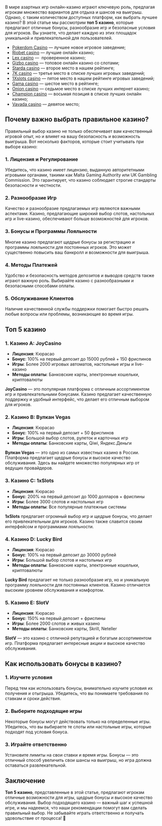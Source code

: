 В мире азартных игр онлайн-казино играют ключевую роль, предлагая игрокам множество вариантов для отдыха и шансов на выигрыш. Однако, с таким количеством доступных платформ, как выбрать лучшее казино? В этой статье мы рассмотрим **топ 5 казино**, которые предлагают отличные бонусы, разнообразие игр и безопасные условия для игроков. Вы узнаете, что делает каждую из этих площадок уникальной и привлекательной для пользователей.

* [Pokerdom Casino](https://brandplay.link/FwVc4f) — лучшее новое игровое заведение;
* [Riobet casino](https://brandplay.link/TnjsxFvH) — лучшие онлайн казино;
* [Lex casino](https://brandplay.link/VMqNXPFs) —  проверенное казино;
* [Gizbo casino](https://brandplay.link/rvzLrVLp) — топовое онлайн казино со слотами;
* [Starda casino](https://brandplay.link/HDcDrxLk) — второе место в нашем рейтинге;
* [7K casino](https://brandplay.link/dd46bNgD) — третье место в списке лучших игровых заведений;
* [1Xslots casino](https://brandplay.link/J2ZbqMPZ) — пятое место в нашем рейтинге игровых заведений;
* [Gama casino](https://brandplay.link/RD52jZbL) — шестое место в рейтинге;
* [Onion casino](https://brandplay.link/8LcS6Djb) — седьмое место в списке лучших интернет казино;
* [Champion casino](https://temon-gter.cfd/go/9n8?p56190p303844p3509t17502) — восьмая позиция в списке лучших онлайн казино;
* [Vavada casino](https://vavadapartner.pro/?promo=75590753-cc8b-4c4a-8d71-99b7a2293439-jud\&target=register) — девятое место;



## Почему важно выбрать правильное казино?

Правильный выбор казино не только обеспечивает вам качественный игровой опыт, но и влияет на вашу безопасность и возможность выигрыша. Вот несколько факторов, которые стоит учитывать при выборе казино:

### 1. Лицензия и Регулирование

Убедитесь, что казино имеет лицензию, выданную авторитетными игровыми органами, такими как Malta Gaming Authority или UK Gambling Commission. Это гарантирует, что казино соблюдает строгие стандарты безопасности и честности.

### 2. Разнообразие Игр

Качество и разнообразие предлагаемых игр являются важными аспектами. Казино, предлагающие широкий выбор слотов, настольных игр и live-казино, обеспечивают больше возможностей для игроков.

### 3. Бонусы и Программы Лояльности

Многие казино предлагают щедрые бонусы за регистрацию и программы лояльности для постоянных игроков. Это может существенно повысить ваш банкролл и возможности для выигрыша.

### 4. Методы Платежей

Удобство и безопасность методов депозитов и выводов средств также играют важную роль. Выбирайте казино с разнообразными и безопасными способами оплаты.

### 5. Обслуживание Клиентов

Наличие качественной службы поддержки помогает быстро решать любые вопросы или проблемы, возникающие во время игры.

## Топ 5 казино

### 1. Казино A: JoyCasino

* **Лицензия**: Кюрасао
* **Бонус**: 100% на первый депозит до 15000 рублей + 150 фриспинов
* **Игры**: Более 2000 игровых автоматов, настольные игры и live-казино
* **Методы оплаты**: Банковские карты, электронные кошельки, криптовалюты

**JoyCasino** — это популярная платформа с отличным ассортиментом игр и привлекательными бонусами. Казино предлагает качественную поддержку и удобный интерфейс, что делает его отличным выбором для игроков.

### 2. Казино B: Вулкан Vegas

* **Лицензия**: Кюрасао
* **Бонус**: 100% на первый депозит + 50 фриспинов
* **Игры**: Большой выбор слотов, рулеток и карточных игр
* **Методы оплаты**: Банковские карты, Qiwi, Яндекс.Деньги

**Вулкан Vegas** — это одно из самых известных казино в России. Платформа предлагает щедрые бонусы и высокое качество обслуживания. Здесь вы найдете множество популярных игр от ведущих провайдеров.

### 3. Казино C: 1xSlots

* **Лицензия**: Кюрасао
* **Бонус**: 200% на первый депозит до 1000 долларов + фриспины
* **Игры**: Более 3000 слотов и настольных игр
* **Методы оплаты**: Все популярные платежные системы

**1xSlots** предлагает огромный выбор игр и щедрые бонусы, что делает его привлекательным для игроков. Казино также славится своим интерфейсом и программами лояльности.

### 4. Казино D: Lucky Bird

* **Лицензия**: Кюрасао
* **Бонус**: 100% на первый депозит до 30000 рублей
* **Игры**: Большой выбор слотов и настольных игр
* **Методы оплаты**: Банковские карты, электронные кошельки, криптовалюты

**Lucky Bird** предлагает не только разнообразие игр, но и уникальную программу лояльности для постоянных клиентов. Казино отличается высоким уровнем обслуживания и комфортом.

### 5. Казино E: SlotV

* **Лицензия**: Кюрасао
* **Бонус**: 150% на первый депозит + фриспины
* **Игры**: Более 2000 слотов и живых казино
* **Методы оплаты**: Банковские карты, Skrill, Neteller

**SlotV** — это казино с отличной репутацией и богатым ассортиментом игр. Платформа предлагает интересные акции и высокое качество обслуживания.

## Как использовать бонусы в казино?

### 1. Изучите условия

Перед тем как использовать бонусы, внимательно изучите условия их получения и отыгрыша. Убедитесь, что вы понимаете требования по ставкам и сроки действия.

### 2. Выберите подходящие игры

Некоторые бонусы могут действовать только на определенные игры. Убедитесь, что вы выбираете те слоты или настольные игры, которые подходят под условия бонуса.

### 3. Играйте ответственно

Установите лимиты на свои ставки и время игры. Бонусы — это отличный способ увеличить свои шансы на выигрыш, но игра должна оставаться развлекательной.

## Заключение

**Топ 5 казино**, представленные в этой статье, предлагают игрокам отличные возможности для игры, щедрые бонусы и высокое качество обслуживания. Выбор подходящего казино — важный шаг к успешной игре, и мы надеемся, что наши рекомендации помогут вам сделать правильный выбор. Не забывайте играть ответственно и получать удовольствие от процесса! 🎉
